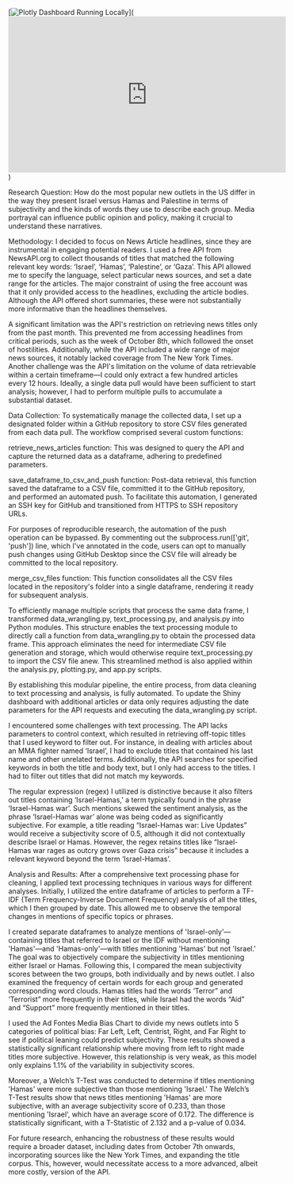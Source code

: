 [![Plotly Dashboard Running Locally](https://img.youtube.com/vi/4A--nK6pMNI/0.jpg)](<iframe width="560" height="315" src="https://www.youtube.com/embed/4A--nK6pMNI" frameborder="0" allowfullscreen></iframe>)

Research Question:
How do the most popular new outlets in the US differ in the way they present Israel versus Hamas and Palestine in terms of subjectivity and the kinds of words they use to describe each group. Media portrayal can influence public opinion and policy, making it crucial to understand these narratives.

Methodology:
I decided to focus on News Article headlines, since they are instrumental in engaging potential readers. I used a free API from NewsAPI.org to collect thousands of titles that matched the following relevant key words: ‘Israel’, ‘Hamas’, ‘Palestine’, or ‘Gaza’. This API allowed me to specify the language, select particular news sources, and set a date range for the articles. The major constraint of using the free account was that it only provided access to the headlines, excluding the article bodies. Although the API offered short summaries, these were not substantially more informative than the headlines themselves.

A significant limitation was the API's restriction on retrieving news titles only from the past month. This prevented me from accessing headlines from critical periods, such as the week of October 8th, which followed the onset of hostilities. Additionally, while the API included a wide range of major news sources, it notably lacked coverage from The New York Times. Another challenge was the API's limitation on the volume of data retrievable within a certain timeframe—I could only extract a few hundred articles every 12 hours. Ideally, a single data pull would have been sufficient to start analysis; however, I had to perform multiple pulls to accumulate a substantial dataset.

Data Collection:
To systematically manage the collected data, I set up a designated folder within a GitHub repository to store CSV files generated from each data pull. The workflow comprised several custom functions:

retrieve_news_articles function: This was designed to query the API and capture the returned data as a dataframe, adhering to predefined parameters.

save_dataframe_to_csv_and_push function: Post-data retrieval, this function saved the dataframe to a CSV file, committed it to the GitHub repository, and performed an automated push. To facilitate this automation, I generated an SSH key for GitHub and transitioned from HTTPS to SSH repository URLs.

For purposes of reproducible research, the automation of the push operation can be bypassed. By commenting out the subprocess.run(['git', 'push']) line, which I've annotated in the code, users can opt to manually push changes using GitHub Desktop since the CSV file will already be committed to the local repository.

merge_csv_files function: This function consolidates all the CSV files located in the repository's folder into a single dataframe, rendering it ready for subsequent analysis.

To efficiently manage multiple scripts that process the same data frame, I transformed data_wrangling.py, text_processing.py, and analysis.py into Python modules. This structure enables the text processing module to directly call a function from data_wrangling.py to obtain the processed data frame. This approach eliminates the need for intermediate CSV file generation and storage, which would otherwise require text_processing.py to import the CSV file anew. This streamlined method is also applied within the analysis.py, plotting.py, and app.py scripts.

By establishing this modular pipeline, the entire process, from data cleaning to text processing and analysis, is fully automated. To update the Shiny dashboard with additional articles or data only requires adjusting the date parameters for the API requests and executing the data_wrangling.py script. 

I encountered some challenges with text processing. The API lacks parameters to control context, which resulted in retrieving off-topic titles that I used keyword to filter out. For instance, in dealing with articles about an MMA fighter named ‘Israel’, I had to exclude titles that contained his last name and other unrelated terms. Additionally, the API searches for specified keywords in both the title and body text, but I only had access to the titles. I had to filter out titles that did not match my keywords.

The regular expression (regex) I utilized is distinctive because it also filters out titles containing ‘Israel-Hamas,’ a term typically found in the phrase ‘Israel-Hamas war’. Such mentions skewed the sentiment analysis, as the phrase ‘Israel-Hamas war’ alone was being coded as significantly subjective. For example, a title reading “Israel-Hamas war: Live Updates” would receive a subjectivity score of 0.5, although it did not contextually describe Israel or Hamas. However, the regex retains titles like “Israel-Hamas war rages as outcry grows over Gaza crisis” because it includes a relevant keyword beyond the term ‘Israel-Hamas’.

Analysis and Results:
After a comprehensive text processing phase for cleaning, I applied text processing techniques in various ways for different analyses. Initially, I utilized the entire dataframe of articles to perform a TF-IDF (Term Frequency-Inverse Document Frequency) analysis of all the titles, which I then grouped by date. This allowed me to observe the temporal changes in mentions of specific topics or phrases.

I created separate dataframes to analyze mentions of 'Israel-only'—containing titles that referred to Israel or the IDF without mentioning 'Hamas'—and 'Hamas-only'—with titles mentioning 'Hamas' but not 'Israel.' The goal was to objectively compare the subjectivity in titles mentioning either Israel or Hamas. Following this, I compared the mean subjectivity scores between the two groups, both individually and by news outlet. I also examined the frequency of certain words for each group and generated corresponding word clouds. Hamas titles had the words ‘Terror” and ‘Terrorist” more frequently in their titles, while Israel had the words “Aid” and “Support” more frequently mentioned in their titles. 

I used the Ad Fontes Media Bias Chart to divide my news outlets into 5 categories of political bias: Far Left, Left, Centrist, Right, and Far Right to see if political leaning could predict subjectivity. These results showed a statistically significant relationship where moving from left to right made titles more subjective. However, this relationship is very weak, as this model only explains 1.1% of the variability in subjectivity scores. 

Moreover, a Welch’s T-Test was conducted to determine if titles mentioning 'Hamas' were more subjective than those mentioning 'Israel.' The Welch’s T-Test results show that news titles mentioning 'Hamas' are more subjective, with an average subjectivity score of 0.233, than those mentioning 'Israel', which have an average score of 0.172. The difference is statistically significant, with a T-Statistic of 2.132 and a p-value of 0.034.

For future research, enhancing the robustness of these results would require a broader dataset, including dates from October 7th onwards, incorporating sources like the New York Times, and expanding the title corpus. This, however, would necessitate access to a more advanced, albeit more costly, version of the API.


